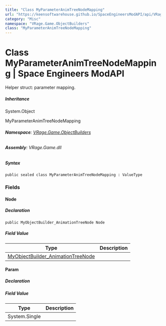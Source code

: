 ```yaml
---
title: "Class MyParameterAnimTreeNodeMapping"
url: "https://keensoftwarehouse.github.io/SpaceEngineersModAPI/api/VRage.Game.ObjectBuilders.MyParameterAnimTreeNodeMapping.html"
category: "Misc"
namespace: "VRage.Game.ObjectBuilders"
class: "MyParameterAnimTreeNodeMapping"
---
```


# Class MyParameterAnimTreeNodeMapping | Space Engineers ModAPI

Helper struct: parameter mapping.

##### Inheritance

System.Object

MyParameterAnimTreeNodeMapping

###### **Namespace**: [VRage.Game.ObjectBuilders](https://keensoftwarehouse.github.io/SpaceEngineersModAPI/api/VRage.Game.ObjectBuilders.html)

###### **Assembly**: VRage.Game.dll

##### Syntax

```
public sealed class MyParameterAnimTreeNodeMapping : ValueType
```

### Fields

#### Node

##### Declaration

```
public MyObjectBuilder_AnimationTreeNode Node
```

##### Field Value

| Type | Description |
| --- | --- |
| [MyObjectBuilder\_AnimationTreeNode](https://keensoftwarehouse.github.io/SpaceEngineersModAPI/api/VRage.Game.ObjectBuilders.MyObjectBuilder_AnimationTreeNode.html) |     |

#### Param

##### Declaration

##### Field Value

| Type | Description |
| --- | --- |
| System.Single |     |